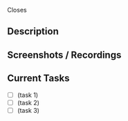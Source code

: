 Closes <!-- mention the issue that you're trying to close with this PR -->

## Description

<!-- Describe your implementation plan and approach -->

## Screenshots / Recordings

<!-- (Optional) Display screenshots/recordings of the feature/fixes you made -->

## Current Tasks

<!-- (Optional) List the tasks that you're planning to do in this PR.
This is to indicate how much you have been progressing before this PR is ready for review -->

- [ ] (task 1)
- [ ] (task 2)
- [ ] (task 3)

